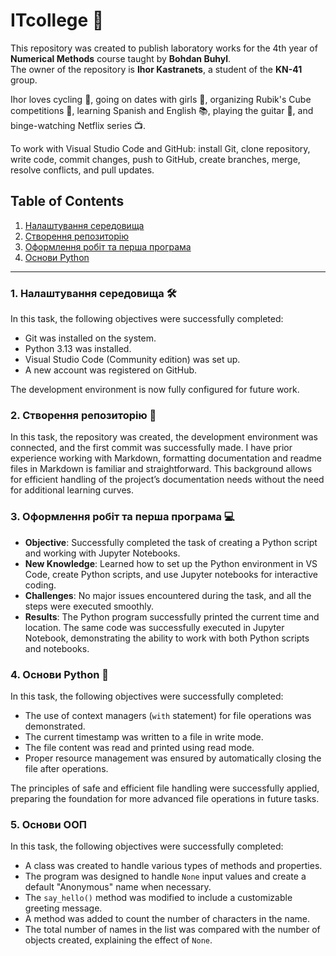 # ITcollege 🚀

This repository was created to publish laboratory works for the 4th year of **Numerical Methods** course taught by **Bohdan Buhyl**.  
The owner of the repository is **Ihor Kastranets**, a student of the **KN-41** group.

Ihor loves cycling 🚴, going on dates with girls 💑, organizing Rubik's Cube competitions 🧩, learning Spanish and English 📚, playing the guitar 🎸, and binge-watching Netflix series 📺.

To work with Visual Studio Code and GitHub: install Git, clone repository, write code, commit changes, push to GitHub, create branches, merge, resolve conflicts, and pull updates.

## Table of Contents
1. [Налаштування середовища](#FirstTask)
2. [Створення репозиторію](#SecondTask)
3. [Оформлення робіт та перша програма](#оформлення-робіт-та-перша-програма)
4. [Основи Python](#основи-python)

---

### 1. Налаштування середовища 🛠️
In this task, the following objectives were successfully completed:

- Git was installed on the system.
- Python 3.13 was installed.
- Visual Studio Code (Community edition) was set up.
- A new account was registered on GitHub.

The development environment is now fully configured for future work.

### 2. Створення репозиторію 📂

In this task, the repository was created, the development environment was connected, and the first commit was successfully made. I have prior experience working with Markdown, formatting documentation and readme files in Markdown is familiar and straightforward. This background allows for efficient handling of the project’s documentation needs without the need for additional learning curves.

### 3. Оформлення робіт та перша програма 💻

- **Objective**: Successfully completed the task of creating a Python script and working with Jupyter Notebooks.
- **New Knowledge**: Learned how to set up the Python environment in VS Code, create Python scripts, and use Jupyter notebooks for interactive coding.
- **Challenges**: No major issues encountered during the task, and all the steps were executed smoothly.
- **Results**: The Python program successfully printed the current time and location. The same code was successfully executed in Jupyter Notebook, demonstrating the ability to work with both Python scripts and notebooks.

### 4. Основи Python 🐍

In this task, the following objectives were successfully completed:

- The use of context managers (`with` statement) for file operations was demonstrated.
- The current timestamp was written to a file in write mode.
- The file content was read and printed using read mode.
- Proper resource management was ensured by automatically closing the file after operations.

The principles of safe and efficient file handling were successfully applied, preparing the foundation for more advanced file operations in future tasks.

### 5. Основи ООП

In this task, the following objectives were successfully completed:

- A class was created to handle various types of methods and properties.
- The program was designed to handle `None` input values and create a default "Anonymous" name when necessary.
- The `say_hello()` method was modified to include a customizable greeting message.
- A method was added to count the number of characters in the name.
- The total number of names in the list was compared with the number of objects created, explaining the effect of `None`.

